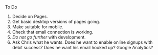 To Do

1. Decide on Pages.
2. Get basic desktop versions of pages going.
3. Make suitable for mobile.
4. Check that email connection is working.
5. _Do not go further_ with development.
6. Ask Chris what he wants. Does he want to enable online signups with debit success? Does he want his email hooked up? Google Analytics?
